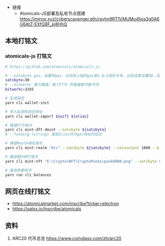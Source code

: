 
- 链接
    - Atomicals-JS部署及私有节点搭建 https://mirror.xyz/cyberscavenger.eth/rayhn9RT1VMUMo4Iios3g0A6G6AtZ-EXfQ8F_kj8HhQ

## 本地打铭文
### atomicals-js 打铭文
```bash
# https://github.com/atomicals/atomicals-js

# --satsbyte gas。设置的gas，与实际上链的gas是1.8~2倍的关系，比如这里设置30，实际上链gas是54~60sats/vB。
satsbyte=30
# --bitworkc 算力难度。每个FT币 的难度都可能不同
bitworkc=3165

# 生成钱包
yarn cli wallet-init

# 导入私钥和钱包地址
yarn cli wallet-import ${wif} ${alias}

# 铸造FT币指令
yarn cli mint-dft dmint --satsbyte ${satsbyte}
# --funding <string> 指定alias作为gas地址的钱包

# 铸造Realm域名指令
yarn cli mint-realm "btc" --satsbyte ${satsbyte} --satsoutput 1000 --bitworkc ${bitworkc}

# 铸造图片NFT指令
yarn cli mint-nft "E:\Crypto\NFT\CryptoPunks\punk0000.png" --satsbyte ${satsbyte} --satsoutput 1000 --bitworkc ${bitworkc}

# 查询余额命令
yarn run cli balances

```

## 网页在线打铭文
- https://atomicalmarket.com/inscribe?ticker=electron
- https://satsx.io/inscribe/atomicals

## 资料
1. ARC20 代币总览 https://www.coinglass.com/zh/arc20